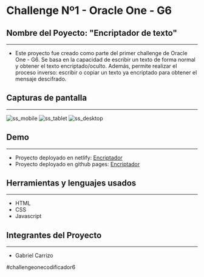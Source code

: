 # Challenge Nº1 - Oracle One - G6

## Nombre del Poyecto: "Encriptador de texto"
___
+ Este proyecto fue creado como parte del primer challenge de Oracle One - G6. Se basa en la capacidad de escribir un texto de forma normal y obtener el texto encriptado/oculto. Además, permite realizar el proceso inverso: escribir o copiar un texto ya encriptado para obtener el mensaje descifrado.

## Capturas de pantalla
___
![ss_mobile](https://github.com/1gabrielcarrizo/challenge1-encryptor-oracle-one/assets/109557339/ecfc65c2-3cd0-4a21-9947-da5fd96dd459)
![ss_tablet](https://github.com/1gabrielcarrizo/challenge1-encryptor-oracle-one/assets/109557339/adf73a31-2adf-4b99-af60-3d8fa4847fa4)
![ss_desktop](https://github.com/1gabrielcarrizo/challenge1-encryptor-oracle-one/assets/109557339/cff36c05-afd0-4ad9-8081-d6f1979e25ad)

## Demo
___
+ Proyecto deployado en netlify: [Encriptador](https://encriptador-1gabrielcarrizo.netlify.app/)
+ Proyecto deployado en github pages: [Encriptador](https://1gabrielcarrizo.github.io/challenge1-encryptor-oracle-one/)

## Herramientas y lenguajes usados
___
+ HTML
+ CSS
+ Javascript

## Integrantes del Proyecto
___
+ Gabriel Carrizo

#challengeonecodificador6
